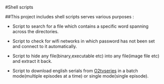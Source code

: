 #Shell scripts


##This project includes shell scripts serves various purposes :


- Script to search for a file which contains a specific word spanning across the directories.

- Script to check for wifi networks in which password has not been set and connect to it automatically. 

- Script to hide any file(binary,executable etc) into any file(image file etc) and extract it back.

- Script to download english serials from [O2tvseries](http://o2tvseries.com/) in a batch mode(multiple episodes at a time) or single mode(single episode).
